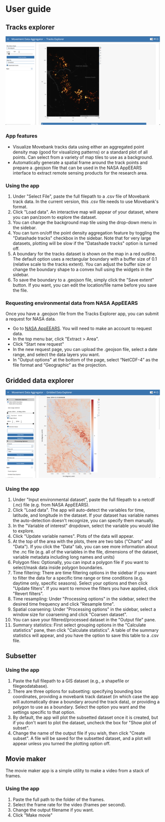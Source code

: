 # User guide
## Tracks explorer

![tracks_explorer](images/tracks_explorer.png)
### App features

- Visualize Movebank tracks data using either an aggregated point density map (good for visualizing patterns) or a
standard plot of all points. Can select from a variety of map tiles to use as a background.
- Automatically generate a spatial frame around the track points and prepare a .geojson file that can be used in the
NASA AppEEARS interface to extract remote sensing products for the research area.

### Using the app
1. Under "Select File", paste the full filepath to a .csv file of Movebank track data. In the current version, this .csv
file needs to use Movebank's format.
2. Click "Load data". An interactive map will appear of your dataset, where you can pan/zoom to explore the dataset.
3. You can change the background map tile using the drop-down menu in the sidebar.
4. You can turn on/off the point density aggregation feature by toggling the "Datashade tracks" checkbox in the sidebar.
Note that for very large datasets, plotting will be slow if the "Datashade tracks" option is turned off.
5. A boundary for the tracks dataset is shown on the map in a red outline. The default option uses a rectangular
boundary with a buffer size of 0.1 (relative scale to the tracks extent). You can adjust the buffer size or change the
boundary shape to a convex hull using the widgets in the sidebar.
6. To save the boundary to a .geojson file, simply click the "Save extent" button. If you want, you can edit the
location/file name before you save the file.


### Requesting environmental data from NASA AppEEARS

Once you have a .geojson file from the Tracks Explorer app, you can submit a request for NASA data.
- Go to [NASA AppEEARS](https://appeears.earthdatacloud.nasa.gov). You will need to make an account to request data.
- In the top menu bar, click "Extract > Area".
- Click "Start new request"
- In the new request page, you can upload the .geojson file, select a date range, and select the data layers you want.
- In "Output options" at the bottom of the page, select “NetCDF-4” as the file format and “Geographic” as the projection.

## Gridded data explorer

![gridded_data_explorer](images/gridded_data_explorer.png)

### Using the app
1. Under "Input environmental dataset", paste the full filepath to a netcdf (.nc) file (e.g. from NASA AppEEARS).
2. Click "Load data". The app will auto-detect the variables for time, latitude, and longitude in the dataset. If your
dataset has variable names the auto-detection doesn't recognize, you can specify them manually.
3. In the "Variable of interest" dropdown, select the variable you would like to explore.
4. Click "Update variable names". Plots of the data will appear.
5. At the top of the area with the plots, there are two tabs ("Charts" and "Data"). If you click the "Data" tab, you can
see more information about the .nc file (e.g. all of the variables in the file, dimensions of the dataset,
variable metadata including long names and units)
6. Polygon files: Optionally, you can input a polygon file if you want to select/mask data inside polygon boundaries.
7. Time filtering: There are time filtering options in the sidebar if you want to filter the data for a specific time range or time
conditions (e.g. daytime only, specific seasons). Select your options and then click "Update filters". If you want to
remove the filters you have applied, click "Revert filters".
8. Time resampling: Under "Processing options" in the sidebar, select the desired time frequency and click "Resample
time".
9. Spatial coarsening: Under "Processing options" in the sidebar, select a window size for coarsening and click "Coarsen
dataset".
10. You can save your filtered/processed dataset in the "Output file" pane.
11. Summary statistics: First select grouping options in the "Calculate statistics" pane, then click "Calculate
statistics". A table of the summary statistics will appear, and you have the option to save this table to a .csv file.


## Subsetter

### Using the app

1. Paste the full filepath to a GIS dataset (e.g., a shapefile or filegeodatabase).
2. There are three options for subsetting: specifying bounding box coordinates, providing a movebank track dataset (in
which case the app will automatically draw a boundary around the track data), or providing a polygon to use as a
boundary. Select the option you want and the settings specific to that option.
3. By default, the app will plot the subsetted dataset once it is created, but if you don't want to plot the dataset,
uncheck the box for "Show plot of subset".
3. Change the name of the output file if you wish, then click "Create subset". A file will be saved for the subsetted
dataset, and a plot will appear unless you turned the plotting option off.

## Movie maker

The movie maker app is a simple utility to make a video from a stack of frames.

### Using the app
1. Paste the full path to the folder of the frames.
2. Select the frame rate for the video (frames per second).
3. Change the output filename if you want.
4. Click "Make movie"